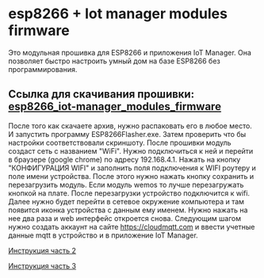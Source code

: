# esp8266 + Iot manager modules firmware
Это модульная прошивка для ESP8266 и приложения IoT Manager. Она позволяет быстро настроить умный дом на базе ESP8266 без программирования.



## Ссылка для скачивания прошивки: [esp8266_iot-manager_modules_firmware](https://github.com/DmitryBorisenko33/esp8266_iot-manager_modules_firmware/releases/download/v1.0.3/esp8266_iot-manager_modules_firmware.zip)


После того как скачаете архив, нужно распаковать его в любое место. И запустить программу ESP8266Flasher.exe. Затем проверить что бы настройки соответствовали скриншоту. После прошивки модуль создаст сеть с названием "WiFi". Нужно подключиться к ней и перейти в браузере (google chrome) по адресу 192.168.4.1. Нажать на кнопку "КОНФИГУРАЦИЯ WIFI" и заполнить поля подключения к WIFI роутеру и поле имени устройства. После этого нужно нажать кнопку сохранить и перезагрузить модуль. Если модуль wemos то лучше перезагружать кнопкой на плате. После перезагрузки устройство подключится к wifi. Далее нужно будет перейти в сетевое окружение компьютера и там появится иконка устройства с данным ему именем. Нужно нажать на нее два раза и web интерфейс откроется снова. Следующим шагом нужно создать аккаунт на сайте https://cloudmqtt.com и ввести учетные данные mqtt в устройство и в приложение IoT Manager.

[Инструкция часть 2](https://www.youtube.com/watch?v=SXgtQ0zh1RQ)

[Инструкция часть 3](https://www.youtube.com/watch?v=1aIoAOH7Hms&t)

